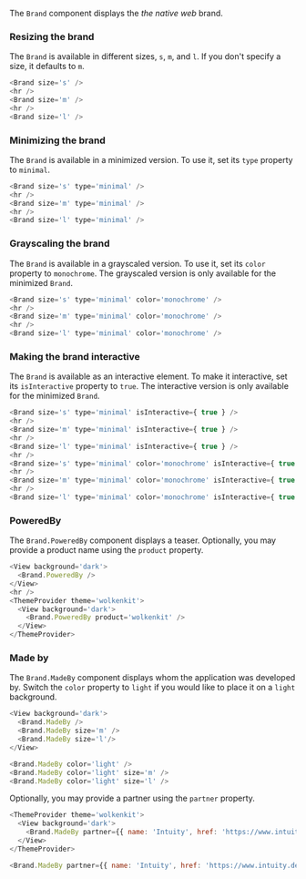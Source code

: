 The `Brand` component displays the *the native web* brand.

### Resizing the brand

The `Brand` is available in different sizes, `s`, `m`, and `l`. If you don't specify a size, it defaults to `m`.

```javascript
<Brand size='s' />
<hr />
<Brand size='m' />
<hr />
<Brand size='l' />
```

### Minimizing the brand

The `Brand` is available in a minimized version. To use it, set its `type` property to `minimal`.

```javascript
<Brand size='s' type='minimal' />
<hr />
<Brand size='m' type='minimal' />
<hr />
<Brand size='l' type='minimal' />
```

### Grayscaling the brand

The `Brand` is available in a grayscaled version. To use it, set its `color` property to `monochrome`. The grayscaled version is only available for the minimized `Brand`.

```javascript
<Brand size='s' type='minimal' color='monochrome' />
<hr />
<Brand size='m' type='minimal' color='monochrome' />
<hr />
<Brand size='l' type='minimal' color='monochrome' />
```

### Making the brand interactive

The `Brand` is available as an interactive element. To make it interactive, set its `isInteractive` property to `true`. The interactive version is only available for the minimized `Brand`.

```javascript
<Brand size='s' type='minimal' isInteractive={ true } />
<hr />
<Brand size='m' type='minimal' isInteractive={ true } />
<hr />
<Brand size='l' type='minimal' isInteractive={ true } />
<hr />
<Brand size='s' type='minimal' color='monochrome' isInteractive={ true } />
<hr />
<Brand size='m' type='minimal' color='monochrome' isInteractive={ true } />
<hr />
<Brand size='l' type='minimal' color='monochrome' isInteractive={ true } />
```

### PoweredBy

The `Brand.PoweredBy` component displays a teaser. Optionally, you may provide a product name using the `product` property.

```javascript
<View background='dark'>
  <Brand.PoweredBy />
</View>
<hr />
<ThemeProvider theme='wolkenkit'>
  <View background='dark'>
    <Brand.PoweredBy product='wolkenkit' />
  </View>
</ThemeProvider>
```

### Made by

The `Brand.MadeBy` component displays whom the application was developed by. Switch the `color` property to `light` if you would like to place it on a `light` background.   

```javascript
<View background='dark'>
  <Brand.MadeBy />
  <Brand.MadeBy size='m' />
  <Brand.MadeBy size='l'/>
</View>

<Brand.MadeBy color='light' />
<Brand.MadeBy color='light' size='m' />
<Brand.MadeBy color='light' size='l' />
```

Optionally, you may provide a partner using the `partner` property.

```javascript
<ThemeProvider theme='wolkenkit'>
  <View background='dark'>
    <Brand.MadeBy partner={{ name: 'Intuity', href: 'https://www.intuity.de'}} />
  </View>
</ThemeProvider>

<Brand.MadeBy partner={{ name: 'Intuity', href: 'https://www.intuity.de'}}  color='light' />
```
